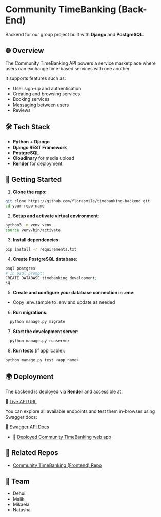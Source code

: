 # Community TimeBanking (Back-End)

Backend for our group project built with **Django** and **PostgreSQL**.

## 🌐 Overview

The Community TimeBanking API powers a service marketplace where users can exchange time-based services with one another.

It supports features such as:

- User sign-up and authentication
- Creating and browsing services
- Booking services
- Messaging between users
- Reviews 

## 🛠 Tech Stack

- **Python** + **Django**
- **Django REST Framework**
- **PostgreSQL**
- **Cloudinary** for media upload
- **Render** for deployment

## 🚀 Getting Started

1. **Clone the repo**:

```bash
git clone https://github.com/florasmile/timebanking-backend.git
cd your-repo-name
```
2. **Setup and activate virtual environment**:
```bash
python3 -m venv venv
source venv/bin/activate
```
3. **Install dependencies**:
```bash
pip install -r requirements.txt
```
4. **Create PostgreSQL database**:
```bash
psql postgres
# In psql prompt:
CREATE DATABASE timebanking_development;
\q
```
5. **Create and configure your database connection in .env**:
  - Copy .env.sample to .env and update as needed
6. **Run migrations**:
```bash
  python manage.py migrate
```
7. **Start the development server**:
```bash
  python manage.py runserver
```
8. **Run tests** (if applicable):
```bash
python manage.py test <app_name>
```

## 🌍 Deployment

The backend is deployed via **Render** and accessible at:

🔗 [Live API URL](https://timebanking-backend.onrender.com)

You can explore all available endpoints and test them in-browser using Swagger docs:

🔗 [Swagger API Docs](https://timebanking-backend.onrender.com/api/docs/)

- 🔗 [Deployed Community TimeBanking web app](https://timebanking-frontend.onrender.com/)

## 🔗 Related Repos

- [Community TimeBanking (Frontend) Repo](https://github.com/malikelmessiry/timebanking-frontend)

  
## 🤝 Team

- Dehui  
- Malik  
- Mikaela
- Natasha  
